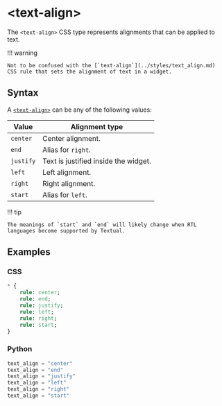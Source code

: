 # &lt;text-align&gt;

The `<text-align>` CSS type represents alignments that can be applied to text.

!!! warning

    Not to be confused with the [`text-align`](../styles/text_align.md) CSS rule that sets the alignment of text in a widget.

## Syntax

A [`<text-align>`](/css_types/text_align) can be any of the following values:

| Value     | Alignment type                       |
|-----------|--------------------------------------|
| `center`  | Center alignment.                    |
| `end`     | Alias for `right`.                   |
| `justify` | Text is justified inside the widget. |
| `left`    | Left alignment.                      |
| `right`   | Right alignment.                     |
| `start`   | Alias for `left`.                    |

!!! tip

    The meanings of `start` and `end` will likely change when RTL languages become supported by Textual.

## Examples

### CSS

```sass
* {
    rule: center;
    rule: end;
    rule: justify;
    rule: left;
    rule: right;
    rule: start;
}
```

### Python

```py
text_align = "center"
text_align = "end"
text_align = "justify"
text_align = "left"
text_align = "right"
text_align = "start"
```
